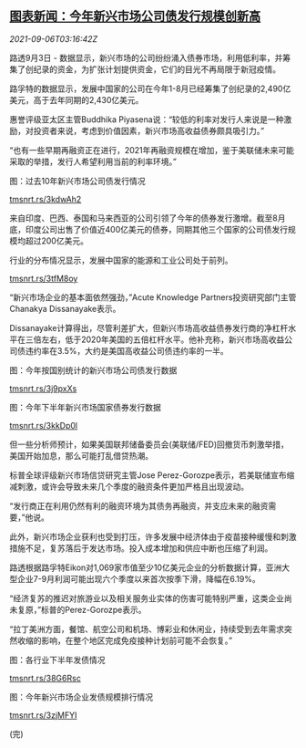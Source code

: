 <!--1630899062000-->
[图表新闻：今年新兴市场公司债发行规模创新高](https://cn.reuters.com/article/graphic-em-corporate-bond-issue-0906-idCNKBS2G205Q)
------

<div><i>2021-09-06T03:16:42Z</i></div><p>路透9月3日 - 数据显示，新兴市场的公司纷纷涌入债券市场，利用低利率，并筹集了创纪录的资金，为扩张计划提供资金，它们的目光不再局限于新冠疫情。</p><p>路孚特的数据显示，发展中国家的公司在今年1-8月已经筹集了创纪录的2,490亿美元，高于去年同期的2,430亿美元。</p><p>惠誉评级亚太区主管Buddhika Piyasena说：“较低的利率对发行人来说是一种激励，对投资者来说，考虑到价值因素，新兴市场高收益债券颇具吸引力。”</p><p>“也有一些早期再融资正在进行，2021年再融资规模在增加，鉴于美联储未来可能采取的举措，发行人希望利用当前的利率环境。”</p><p>图：过去10年新兴市场公司债发行情况</p><p><a href="https://tmsnrt.rs/3kdwAh2">tmsnrt.rs/3kdwAh2</a></p><p>来自印度、巴西、泰国和马来西亚的公司引领了今年的债券发行激增。截至8月底，印度公司出售了价值近400亿美元的债券，同期其他三个国家的公司债发行规模均超过200亿美元。</p><p>行业的分布情况显示，发展中国家的能源和工业公司处于前列。</p><p><a href="https://tmsnrt.rs/3tfM8oy">tmsnrt.rs/3tfM8oy</a></p><p>“新兴市场企业的基本面依然强劲，”Acute Knowledge Partners投资研究部门主管Chanakya Dissanayake表示。</p><p>Dissanayake计算得出，尽管利差扩大，但新兴市场高收益债券发行商的净杠杆水平在三倍左右，低于2020年美国的五倍杠杆水平。他补充称，新兴市场高收益公司债违约率在3.5%，大约是美国高收益公司债违约率的一半。</p><p>图：今年按国别统计的新兴市场公司债发行数据</p><p><a href="https://tmsnrt.rs/3j9pxXs">tmsnrt.rs/3j9pxXs</a></p><p>图：今年下半年新兴市场国家债券发行数据</p><p><a href="https://tmsnrt.rs/3kkDp0l">tmsnrt.rs/3kkDp0l</a></p><p>但一些分析师预计，如果美国联邦储备委员会(美联储/FED)回撤货币刺激举措，美国开始加息，那么可能打乱借贷热潮。</p><p>标普全球评级新兴市场信贷研究主管Jose Perez-Gorozpe表示，若美联储宣布缩减刺激，或许会导致未来几个季度的融资条件更加严格且出现波动。</p><p>“发行商正在利用仍然有利的融资环境为其债务再融资，并支应未来的融资需要，”他说。</p><p>此外，新兴市场企业获利也受到打压，许多发展中经济体由于疫苗接种缓慢和刺激措施不足，复苏落后于发达市场。投入成本增加和供应中断也压缩了利润。</p><p>路透根据路孚特Eikon对1,069家市值至少10亿美元企业的分析数据计算，亚洲大型企业7-9月利润可能出现六个季度以来首次按季下滑，降幅在6.19%。</p><p>“经济复苏的推迟对旅游业以及相关服务业实体的伤害可能特别严重，这类企业尚未复原，”标普的Perez-Gorozpe表示。</p><p>“拉丁美洲方面，餐馆、航空公司和机场、博彩业和休闲业，持续受到去年需求突然收缩的影响，在整个地区完成免疫接种计划前可能不会恢复。”</p><p>图：各行业下半年发债情况</p><p><a href="https://tmsnrt.rs/38G6Rsc">tmsnrt.rs/38G6Rsc</a></p><p>图：今年新兴市场企业发债规模排行情况</p><p><a href="https://tmsnrt.rs/3zjMFYI">tmsnrt.rs/3zjMFYI</a></p><p>(完)</p>
